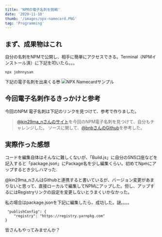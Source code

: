 ```yaml
---
title: 'NPMの電子名刺を挑戦'
date: '2020-11-10'
thumb: '/images/npx-namecard.PNG'
tag: 'Programming'
---
```


## まず、成果物はこれ

自分の名刺をNPMで公開し、相手に簡単にアクセスできる。Terminal（NPMインストール済）に下記を叩いたら。。。
```
npx johnnysan
```
下記の電子名刺を出来くる😎
![NPX Namecardサンプル](/images/npx-namecard.PNG)

## 今回電子名刺作るきっかけと参考

今回のNPM 電子名刺は下記のリンクを見つけて、参考で作りました。
> [@kin29ma_nさんのサイト](https://kin29.info/npx%E3%81%A7%E9%9B%BB%E5%AD%90%E5%90%8D%E5%88%BA%E3%81%A4%E3%81%8F%E3%81%A3%E3%81%9F%E3%82%88%EF%BC%81/)を今回のNPM電子名刺を見つけて、自分もチャレンジした。
> ソースに関して、[@bnbさんのGithub](https://github.com/bnb/bitandbang)を参考した。

## 実際作った感想

コードを編集自体はそんなに難しくないが、「Build.js」に自分のSNS口座などを記入すると「package.json」にPackage名を少し編集くらい。初めてNpmにアップするとき少しハマった.

@kin29ma_nさんはGithubと連携すると書いているが、バージョン変更があまりないと思って、直接ローカルで編集してNPMにアップした。但し、アップするにはRegistryリンクの設定を変更しないとうまくいかなかった。

私の場合はpackage.jsonを下記に編集したら、成功した。謎。。。。

```
 "publishConfig": {    
    "registry": "https://registry.yarnpkg.com"
}
```

皆さんもやってみませんか？